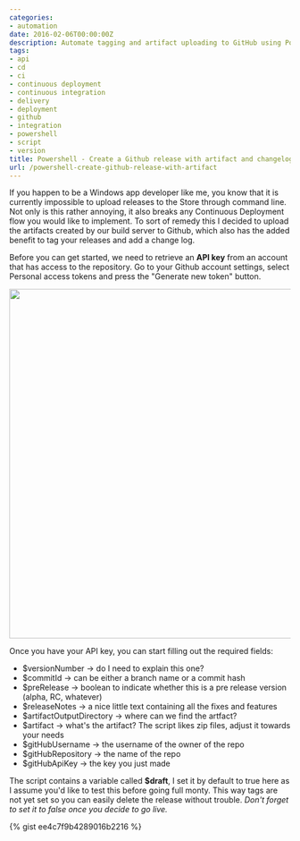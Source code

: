 ```yaml
---
categories:
- automation
date: 2016-02-06T00:00:00Z
description: Automate tagging and artifact uploading to GitHub using PowerShell.
tags:
- api
- cd
- ci
- continuous deployment
- continuous integration
- delivery
- deployment
- github
- integration
- powershell
- script
- version
title: Powershell - Create a Github release with artifact and changelog
url: /powershell-create-github-release-with-artifact
---
```


If you happen to be a Windows app developer like me, you know that it is currently impossible to upload releases to the Store through command line. Not only is this rather annoying, it also breaks any Continuous Deployment flow you would like to implement. To sort of remedy this I decided to upload the artifacts created by our build server to Github, which also has the added benefit to tag your releases and add a change log.

Before you can get started, we need to retrieve an **API key** from an account that has access to the repository. Go to your Github account settings, select Personal access tokens and press the "Generate new token" button.

<img src="http://www.herebedragons.io/images/pat.png" width="625" class="alignnone size-medium wp-image-1132" />

Once you have your API key, you can start filling out the required fields:

*   $versionNumber -> do I need to explain this one?
*   $commitId -> can be either a branch name or a commit hash
*   $preRelease -> boolean to indicate whether this is a pre release version (alpha, RC, whatever)
*   $releaseNotes -> a nice little text containing all the fixes and features
*   $artifactOutputDirectory -> where can we find the artfact?
*   $artifact -> what's the artifact? The script likes zip files, adjust it towards your needs
*   $gitHubUsername -> the username of the owner of the repo
*   $gitHubRepository -> the name of the repo
*   $gitHubApiKey -> the key you just made

The script contains a variable called **$draft**, I set it by default to true here as I assume you'd like to test this before going full monty. This way tags are not yet set so you can easily delete the release without trouble. *Don't forget to set it to false once you decide to go live.*

{% gist ee4c7f9b4289016b2216 %}